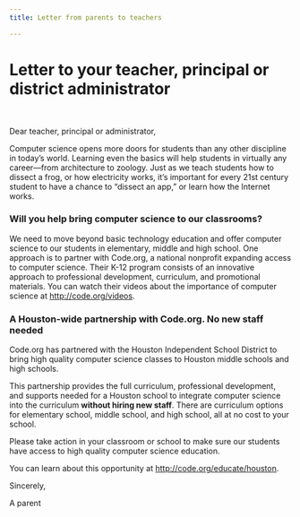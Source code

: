 ```yaml
---
title: Letter from parents to teachers

---
```


# Letter to your teacher, principal or district administrator 


<br />

Dear teacher, principal or administrator,
 
Computer science opens more doors for students than any other discipline in today’s world. Learning even the basics will help students in virtually any career—from architecture to zoology. Just as we teach students how to dissect a frog, or how electricity works, it’s important for every 21st century student to have a chance to “dissect an app,” or learn how the Internet works.
 
### Will you help bring computer science to our classrooms?
 
We need to move beyond basic technology education and offer computer science to our students in elementary, middle and high school. One approach is to partner with Code.org, a national nonprofit expanding access to computer science. Their K-12 program consists of an innovative approach to professional development, curriculum, and promotional materials. You can watch their videos about the importance of  computer science at <http://code.org/videos>.

### A Houston-wide partnership with Code.org. No new staff needed

Code.org has partnered with the Houston Independent School District to bring high quality computer science classes to Houston middle schools and high schools. 

This partnership provides the full curriculum, professional development, and supports needed for a Houston school to integrate computer science into the curriculum **without hiring new staff**. There are curriculum options for elementary school, middle school, and high school, all at no cost to your school.

Please take action in your classroom or school to make sure our students have access to high quality computer science education. 

You can learn about this opportunity at <http://code.org/educate/houston>.

Sincerely,

A parent 
<br />
